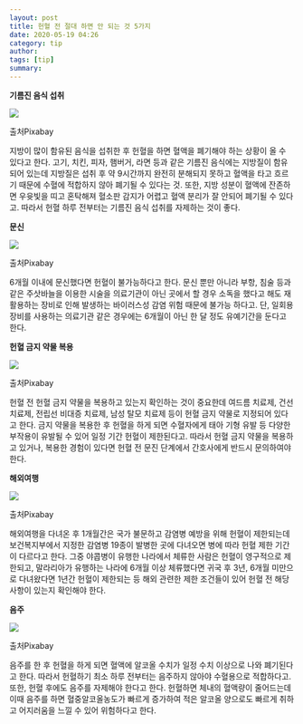 ```yaml
---
layout: post
title: 헌혈 전 절대 하면 안 되는 것 5가지
date: 2020-05-19 04:26
category: tip
author: 
tags: [tip]
summary: 
---
```



**기름진 음식 섭취**

![](https://img1.daumcdn.net/thumb/R720x0/?fname=https%3A%2F%2Ft1.daumcdn.net%2Fliveboard%2Finterstella-story%2F5f29cf678df44da88d9793b482c739ba.JPG)

출처Pixabay

지방이 많이 함유된 음식을 섭취한 후 헌혈을 하면 혈액을 폐기해야 하는 상황이 올 수 있다고 한다. 고기, 치킨, 피자, 햄버거, 라면 등과 같은 기름진 음식에는 지방질이 함유되어 있는데 지방질은 섭취 후 약 9시간까지 완전히 분해되지 못하고 혈액을 타고 흐르기 때문에 수혈에 적합하지 않아 폐기될 수 있다는 것. 또한, 지방 성분이 혈액에 잔존하면 우윳빛을 띠고 혼탁해져 혈소판 감지가 어렵고 혈액 분리가 잘 안되어 폐기될 수 있다고. 따라서 헌혈 하루 전부터는 기름진 음식 섭취를 자제하는 것이 좋다.

**문신**

![](https://img1.daumcdn.net/thumb/R720x0/?fname=https%3A%2F%2Ft1.daumcdn.net%2Fliveboard%2Foriginal%2Finterstella-story%2Ffc9b6a1416fc40c7969a17b142d67ea6.jpg)

출처Pixabay

6개월 이내에 문신했다면 헌혈이 불가능하다고 한다. 문신 뿐만 아니라 부항, 침술 등과 같은 주삿바늘을 이용한 시술을 의료기관이 아닌 곳에서 할 경우 소독을 했다고 해도 재활용하는 장비로 인해 발생하는 바이러스성 감염 위험 때문에 불가능 하다고. 단, 일회용 장비를 사용하는 의료기관 같은 경우에는 6개월이 아닌 한 달 정도 유예기간을 둔다고 한다.

**헌혈 금지 약물 복용**

![](https://img1.daumcdn.net/thumb/R720x0/?fname=https%3A%2F%2Ft1.daumcdn.net%2Fliveboard%2Foriginal%2Finterstella-story%2F1246ce24be204ea594ca3e559be10129.jpg)

출처Pixabay

헌혈 전 헌혈 금지 약물을 복용하고 있는지 확인하는 것이 중요한데 여드름 치료제, 건선 치료제, 전립선 비대증 치료제, 남성 탈모 치료제 등이 헌혈 금지 약물로 지정되어 있다고 한다. 금지 약물을 복용한 후 헌혈을 하게 되면 수혈자에게 태아 기형 유발 등 다양한 부작용이 유발될 수 있어 일정 기간 헌혈이 제한된다고. 따라서 헌혈 금지 약물을 복용하고 있거나, 복용한 경험이 있다면 헌혈 전 문진 단계에서 간호사에게 반드시 문의하여야 한다.

**해외여행**

![](https://img1.daumcdn.net/thumb/R720x0/?fname=https%3A%2F%2Ft1.daumcdn.net%2Fliveboard%2Finterstella-story%2Fbaf8a193c8eb46a794fa36abacb33635.JPG)

출처Pixabay

해외여행을 다녀온 후 1개월간은 국가 불문하고 감염병 예방을 위해 헌혈이 제한되는데 보건복지부에서 지정한 감염병 19종이 발병한 곳에 다녀오면 병에 따라 헌혈 제한 기간이 다르다고 한다. 그중 야콥병이 유행한 나라에서 체류한 사람은 헌혈이 영구적으로 제한되고, 말라리아가 유행하는 나라에 6개월 이상 체류했다면 귀국 후 3년, 6개월 미만으로 다녀왔다면 1년간 헌혈이 제한되는 등 해외 관련한 제한 조건들이 있어 헌혈 전 해당 사항이 있는지 확인해야 한다.

**음주**

![](https://img1.daumcdn.net/thumb/R720x0/?fname=https%3A%2F%2Ft1.daumcdn.net%2Fliveboard%2Finterstella-story%2F0e8848c1213a466d81fb7dae3df0e3b9.JPG)

출처Pixabay

음주를 한 후 헌혈을 하게 되면 혈액에 알코올 수치가 일정 수치 이상으로 나와 폐기된다고 한다. 따라서 헌혈하기 최소 하루 전부터는 음주하지 않아야 수혈용으로 적합하다고. 또한, 헌혈 후에도 음주를 자제해야 한다고 한다. 헌혈하면 체내의 혈액량이 줄어드는데 이때 음주를 하면 혈중알코올농도가 빠르게 증가하여 적은 알코올 양으로도 빠르게 취하고 어지러움을 느낄 수 있어 위험하다고 한다.